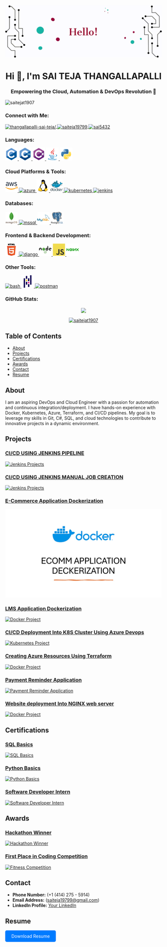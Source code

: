 ![Hello](https://github.com/saitejat1907/saitejat1907/blob/main/Resume/hello_awesome.gif)

<h1 align="center">Hi 👋, I'm SAI TEJA THANGALLAPALLI</h1>
<h3 align="center">Empowering the Cloud, Automation & DevOps Revolution 🚀</h3>

<p align="left">
  <img src="https://komarev.com/ghpvc/?username=saitejat1907&label=Profile%20views&color=0e75b6&style=flat" alt="saitejat1907" />
</p>

<h3 align="left">Connect with Me:</h3>
<p align="left">
  <a href="https://linkedin.com/in/thangallapalli-sai-teja/" target="blank">
    <img align="center" src="https://raw.githubusercontent.com/rahuldkjain/github-profile-readme-generator/master/src/images/icons/Social/linked-in-alt.svg" alt="thangallapalli-sai-teja/" height="30" width="40" />
  </a>
  <a href="https://www.hackerrank.com/saiteja19799" target="blank">
    <img align="center" src="https://raw.githubusercontent.com/rahuldkjain/github-profile-readme-generator/master/src/images/icons/Social/hackerrank.svg" alt="saiteja19799" height="30" width="40" />
  </a>
  <a href="https://www.leetcode.com/sai5432" target="blank">
    <img align="center" src="https://raw.githubusercontent.com/rahuldkjain/github-profile-readme-generator/master/src/images/icons/Social/leet-code.svg" alt="sai5432" height="30" width="40" />
  </a>
</p>

<h3 align="left">Languages:</h3>
<p align="left">
  <a href="https://www.cprogramming.com/" target="_blank" rel="noreferrer">
    <img src="https://raw.githubusercontent.com/devicons/devicon/master/icons/c/c-original.svg" alt="c" width="40" height="40"/>
  </a>
  <a href="https://www.w3schools.com/cpp/" target="_blank" rel="noreferrer">
    <img src="https://raw.githubusercontent.com/devicons/devicon/master/icons/cplusplus/cplusplus-original.svg" alt="cplusplus" width="40" height="40"/>
  </a>
  <a href="https://www.w3schools.com/cs/" target="_blank" rel="noreferrer">
    <img src="https://raw.githubusercontent.com/devicons/devicon/master/icons/csharp/csharp-original.svg" alt="csharp" width="40" height="40"/>
  </a>
  <a href="https://www.java.com" target="_blank" rel="noreferrer">
    <img src="https://raw.githubusercontent.com/devicons/devicon/master/icons/java/java-original.svg" alt="java" width="40" height="40"/>
  </a>
  <a href="https://www.python.org" target="_blank" rel="noreferrer">
    <img src="https://raw.githubusercontent.com/devicons/devicon/master/icons/python/python-original.svg" alt="python" width="40" height="40"/>
  </a>
</p>

<h3 align="left">Cloud Platforms & Tools:</h3>
<p align="left">
  <a href="https://aws.amazon.com" target="_blank" rel="noreferrer">
    <img src="https://raw.githubusercontent.com/devicons/devicon/master/icons/amazonwebservices/amazonwebservices-original-wordmark.svg" alt="aws" width="40" height="40"/>
  </a>
  <a href="https://azure.microsoft.com/en-in/" target="_blank" rel="noreferrer">
    <img src="https://www.vectorlogo.zone/logos/microsoft_azure/microsoft_azure-icon.svg" alt="azure" width="40" height="40"/>
  </a>
  <a href="https://www.linux.org/" target="_blank" rel="noreferrer">
    <img src="https://raw.githubusercontent.com/devicons/devicon/master/icons/linux/linux-original.svg" alt="linux" width="40" height="40"/>
  </a>
  <a href="https://www.docker.com/" target="_blank" rel="noreferrer">
    <img src="https://raw.githubusercontent.com/devicons/devicon/master/icons/docker/docker-original-wordmark.svg" alt="docker" width="40" height="40"/>
  </a>
  <a href="https://kubernetes.io" target="_blank" rel="noreferrer">
    <img src="https://www.vectorlogo.zone/logos/kubernetes/kubernetes-icon.svg" alt="kubernetes" width="40" height="40"/>
  </a>
  <a href="https://www.jenkins.io" target="_blank" rel="noreferrer">
    <img src="https://www.vectorlogo.zone/logos/jenkins/jenkins-icon.svg" alt="jenkins" width="40" height="40"/>
  </a>
</p>

<h3 align="left">Databases:</h3>
<p align="left">
  <a href="https://www.mongodb.com/" target="_blank" rel="noreferrer">
    <img src="https://raw.githubusercontent.com/devicons/devicon/master/icons/mongodb/mongodb-original-wordmark.svg" alt="mongodb" width="40" height="40"/>
  </a>
  <a href="https://www.microsoft.com/en-us/sql-server" target="_blank" rel="noreferrer">
    <img src="https://www.svgrepo.com/show/303229/microsoft-sql-server-logo.svg" alt="mssql" width="40" height="40"/>
  </a>
  <a href="https://www.mysql.com/" target="_blank" rel="noreferrer">
    <img src="https://raw.githubusercontent.com/devicons/devicon/master/icons/mysql/mysql-original-wordmark.svg" alt="mysql" width="40" height="40"/>
  </a>
  <a href="https://www.postgresql.org" target="_blank" rel="noreferrer">
    <img src="https://raw.githubusercontent.com/devicons/devicon/master/icons/postgresql/postgresql-original-wordmark.svg" alt="postgresql" width="40" height="40"/>
  </a>
</p>

<h3 align="left">Frontend & Backend Development:</h3>
<p align="left">
  <a href="https://www.w3.org/html/" target="_blank" rel="noreferrer">
    <img src="https://raw.githubusercontent.com/devicons/devicon/master/icons/html5/html5-original-wordmark.svg" alt="html5" width="40" height="40"/>
  </a>
  <a href="https://www.djangoproject.com/" target="_blank" rel="noreferrer">
    <img src="https://cdn.worldvectorlogo.com/logos/django.svg" alt="django" width="40" height="40"/>
  </a>
  <a href="https://nodejs.org" target="_blank" rel="noreferrer">
    <img src="https://raw.githubusercontent.com/devicons/devicon/master/icons/nodejs/nodejs-original-wordmark.svg" alt="nodejs" width="40" height="40"/>
  </a>
  <a href="https://developer.mozilla.org/en-US/docs/Web/JavaScript" target="_blank" rel="noreferrer">
    <img src="https://raw.githubusercontent.com/devicons/devicon/master/icons/javascript/javascript-original.svg" alt="javascript" width="40" height="40"/>
  </a>
  <a href="https://www.nginx.com" target="_blank" rel="noreferrer">
    <img src="https://raw.githubusercontent.com/devicons/devicon/master/icons/nginx/nginx-original.svg" alt="nginx" width="40" height="40"/>
  </a>
</p>

<h3 align="left">Other Tools:</h3>
<p align="left">
  <a href="https://www.gnu.org/software/bash/" target="_blank" rel="noreferrer">
    <img src="https://www.vectorlogo.zone/logos/gnu_bash/gnu_bash-icon.svg" alt="bash" width="40" height="40"/>
  </a>
  <a href="https://pandas.pydata.org/" target="_blank" rel="noreferrer">
    <img src="https://raw.githubusercontent.com/devicons/devicon/2ae2a900d2f041da66e950e4d48052658d850630/icons/pandas/pandas-original.svg" alt="pandas" width="40" height="40"/>
  </a>
  <a href="https://postman.com" target="_blank" rel="noreferrer">
    <img src="https://www.vectorlogo.zone/logos/getpostman/getpostman-icon.svg" alt="postman" width="40" height="40"/>
  </a>
</p>

<h3 align="left">GitHub Stats:</h3>
<p align="center">
  <img align="center" src="https://github-readme-stats.vercel.app/api?username=saitejat1907" />
</p>

<p align = "center">  
<a href="https://github.com/saitejat1907/github-readme-streak-stats" title="Go to Source">
<img align="center" width=396 src="https://github-readme-streak-stats.herokuapp.com/?user=saitejat1907&theme=light&border=e0e0e0&hide_border=false" alt="saitejat1907" />
</a>
</p>

## Table of Contents
- [About](#about)
- [Projects](#projects)
- [Certifications](#certifications)
- [Awards](#awards)
- [Contact](#contact)
- [Resume](#resume)

## About
I am an aspiring DevOps and Cloud Engineer with a passion for automation and continuous integration/deployment. I have hands-on experience with Docker, Kubernetes, Azure, Terraform, and CI/CD pipelines. My goal is to leverage my skills in Git, C#, SQL, and cloud technologies to contribute to innovative projects in a dynamic environment.

## Projects
### [CI/CD USING JENKINS PIPELINE](link_to_project)
[![Jenkins Projects](link_to_photo)](link_to_project)

### [CI/CD USING JENKINS MANUAL JOB CREATION](link_to_project)
[![Jenkins Projects](link_to_photo)](link_to_project)

### [E-Commerce Application Dockerization](https://github.com/saitejat1907/lms/tree/main/Docker%20Projects/ecomm%20Dockerization)
[![Docker Project](https://github.com/saitejat1907/saitejat1907/blob/main/IMAGES/ECOMM_DOCKERIZATION.jpg)](https://github.com/saitejat1907/lms/tree/main/Docker%20Projects/ecomm%20Dockerization)

### [LMS Application Dockerization](link_to_project)
[![Docker Project](link_to_photo)](link_to_project)

### [CI/CD Deployment Into K8S Cluster Using Azure Devops](link_to_project)
[![Kubernetes Project](link_to_photo)](link_to_project)

### [Creating Azure Resources Using Terraform](link_to_project)
[![Docker Project](link_to_photo)](link_to_project)

### [Payment Reminder Application](link_to_project)
[![Payment Reminder Application](link_to_photo)](link_to_project)

### [Website deployment Into NGINX web server](link_to_project)
[![Docker Project](link_to_photo)](link_to_project)


## Certifications
### [SQL Basics](link_to_certificate)
[![SQL Basics](link_to_photo)](link_to_certificate)

### [Python Basics](link_to_certificate)
[![Python Basics](link_to_photo)](link_to_certificate)

### [Software Developer Intern](link_to_certificate)
[![Software Developer Intern](link_to_photo)](link_to_certificate)

## Awards
### [Hackathon Winner](link_to_award)
[![Hackathon Winner](link_to_photo)](link_to_award)

### [First Place in Coding Competition](link_to_award)
[![Fitness Competition](link_to_photo)](link_to_award)

## Contact
- **Phone Number:** (+1 (414) 275 - 5914)
- **Email Address:** (saiteja19799@gmail.com)
- **LinkedIn Profile:** [Your LinkedIn](https://www.linkedin.com/in/thangallapalli-sai-teja/)

## Resume
<a href="link_to_resume" style="display:inline-block; padding:10px 20px; color:#fff; background-color:#007BFF; text-decoration:none; border-radius:5px;">Download Resume</a>
